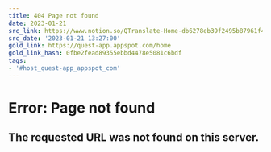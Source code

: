 ```yaml
---
title: 404 Page not found
date: 2023-01-21
src_link: https://www.notion.so/QTranslate-Home-db6278eb39f2495b87961f40249e91cd
src_date: '2023-01-21 13:27:00'
gold_link: https://quest-app.appspot.com/home
gold_link_hash: 0fbe2fead89355ebbd4478e5081c6bdf
tags:
- '#host_quest-app_appspot_com'
---
```



Error: Page not found
=====================


The requested URL was not found on this server.
-----------------------------------------------